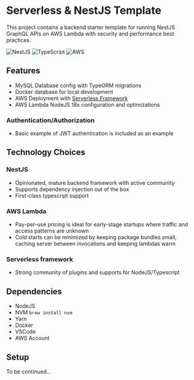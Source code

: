 # Serverless & NestJS Template

This project contains a backend starter template for running NestJS GraphQL APIs on AWS Lambda with security and performance best practices.

![NestJS](https://img.shields.io/badge/nestjs-%23E0234E.svg?style=for-the-badge&logo=nestjs&logoColor=white)
![TypeScript](https://img.shields.io/badge/typescript-%23007ACC.svg?style=for-the-badge&logo=typescript&logoColor=white)
![AWS](https://img.shields.io/badge/AWS-%23FF9900.svg?style=for-the-badge&logo=amazon-aws&logoColor=white)

## Features
- MySQL Database config with TypeORM migrations
- Docker database for local development
- AWS Deployment with [Serverless Framework](https://www.serverless.com/)
- AWS Lambda NodeJS 18x configuration and optimizations

### Authentication/Authorization
- Basic example of JWT authentication is included as an example

## Technology Choices

### NestJS
- Opinionated, mature backend framework with active community
- Supports dependency injection out of the box
- First-class typescript support

### AWS Lambda
- Pay-per-use pricing is ideal for early-stage startups where traffic and access patterns are unknown
- Cold starts can be minimized by keeping package bundles small, caching server between invocations and keeping lambdas warm

### Serverless framework
- Strong community of plugins and supports for NodeJS/Typescript

## Dependencies
- NodeJS
- NVM `brew install nvm`
- Yarn
- Docker
- VSCode
- AWS Account

## Setup
To be continued...